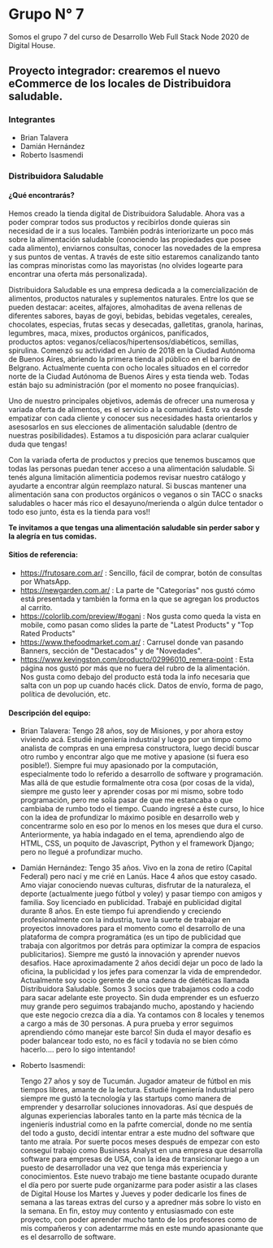 # Grupo N° 7
Somos el grupo 7 del curso de Desarrollo Web Full Stack Node 2020 de Digital House.

## Proyecto integrador: crearemos el nuevo eCommerce de los locales de Distribuidora saludable.

### Integrantes

* Brian Talavera
* Damián Hernández
* Roberto Isasmendi

### Distribuidora Saludable
#### ¿Qué encontrarás?

Hemos creado la tienda digital de Distribuidora Saludable. Ahora vas a poder comprar todos sus productos y recibirlos donde quieras sin necesidad de ir a sus locales. También podrás interiorizarte un poco más sobre la alimentación saludable (conociendo las propiedades que posee cada alimento), enviarnos consultas, conocer las novedades de la empresa y sus puntos de ventas. A través de este sitio estaremos canalizando tanto las compras minoristas como las mayoristas (no olvides logearte para encontrar una oferta más personalizada).

Distribuidora Saludable es una empresa dedicada a la comercialización de alimentos, productos naturales y suplementos naturales. Entre los que se pueden destacar: aceites, alfajores, almohaditas de avena rellenas de diferentes sabores, bayas de goyi, bebidas, bebidas vegetales, cereales, chocolates, especias, frutas secas y desecadas, galletitas, granola, harinas, legumbres, maca, mixes, productos orgánicos, panificados, productos aptos: veganos/celíacos/hipertensos/diabéticos, semillas, spirulina.
Comenzó su actividad en Junio de 2018 en la Ciudad Autónoma de Buenos Aires, abriendo la primera tienda al público en el barrio de Belgrano. Actualmente cuenta con ocho locales situados en el corredor norte de la Ciudad Autónoma de Buenos Aires y esta tienda web. Todas están bajo su administración (por el momento no posee franquicias). 

Uno de nuestro principales objetivos, además de ofrecer una numerosa y variada oferta de alimentos, es el servicio a la comunidad. Esto va desde empatizar con cada cliente y conocer sus necesidades hasta orientarlos y asesosarlos en sus elecciones de alimentación saludable (dentro de nuestras posibilidades). 
Estamos a tu disposición para aclarar cualquier duda que tengas!

Con la variada oferta de productos y precios que tenemos buscamos que todas las personas puedan tener acceso a una alimentación saludable. Si tenés alguna limitación alimenticia podemos revisar nuestro catálogo y ayudarte a encontrar algún reemplazo natural. Si buscas mantener una alimentación sana con productos orgánicos o veganos o sin TACC o snacks saludables o hacer más rico el desayuno/merienda o algún dulce tentador o todo eso junto, ésta es la tienda para vos!!

**Te invitamos a que tengas una alimentación saludable sin perder sabor y la alegría en tus comidas.** 

#### Sitios de referencia:

- https://frutosare.com.ar/ : Sencillo, fácil de comprar, botón de consultas por WhatsApp.
- https://newgarden.com.ar/ : La parte de "Categorías" nos gustó cómo está presentada y también la forma en la que se agregan los productos al carrito.
- https://colorlib.com/preview/#ogani : Nos gusta como queda la vista en mobile, como pasan como slides la parte de "Latest Products" y "Top Rated Products"
- https://www.thefoodmarket.com.ar/ : Carrusel donde van pasando Banners, sección de "Destacados" y de "Novedades". 
- https://www.kevingston.com/producto/02996010_remera-point : Esta página nos gustó por más que no fuera del rubro de la alimentación. Nos gusta como debajo del producto está toda la info necesaria que salta con un pop up cuando hacés click. Datos de envío, forma de pago, política de devolución, etc.

#### Descripción del equipo:

* Brian Talavera:
Tengo 28 años, soy de Misiones, y por ahora estoy viviendo acá. Estudié ingeniería industrial y luego por un timpo como analista de compras en una empresa constructora, luego decidí buscar otro rumbo y encontrar algo que me motive y apasione (si fuera eso posible!). Siempre fui muy apasionado por la computación, especialmente todo lo referido a desarrollo de software y programación. Mas allá de que estudie formalmente otra cosa (por cosas de la vida), siempre me gusto leer y aprender cosas por mi mismo, sobre todo programación, pero me solia pasar de que me estancaba o que cambiaba de rumbo todo el tiempo. Cuando ingresé a éste curso, lo hice con la idea de profundizar lo máximo posible en desarrollo web y concentrarme solo en eso por lo menos en los meses que dura el curso. Anteriormente, ya había indagado en el tema, aprendiendo algo de HTML, CSS, un poquito de Javascript, Python y el framework Django; pero no llegué a profundizar mucho.


* Damián Hernández:
Tengo 35 años. Vivo en la zona de retiro (Capital Federal) pero nací y me crié en Lanús. Hace 4 años que estoy casado. Amo viajar conociendo nuevas culturas, disfrutar de la naturaleza, el deporte (actualmente juego fútbol y voley) y pasar tiempo con amigos y familia. Soy licenciado en publicidad.
Trabajé en publicidad digital durante 8 años. En este tiempo fui aprendiendo y creciendo profesionalmente con la industria, tuve la suerte de trabajar en proyectos innovadores para el momento como el desarrollo de una plataforma de compra programática (es un tipo de publicidad que trabaja con algoritmos por detrás para optimizar la compra de espacios publicitarios). Siempre me gustó la innovación y aprender nuevos desafios.
Hace aproximadamente 2 años decidí dejar un poco de lado la oficina, la publicidad y los jefes para comenzar la vida de emprendedor. Actualmente soy socio gerente de una cadena de dietéticas llamada Distribuidora Saludable. Somos 3 socios que trabajamos codo a codo para sacar adelante este proyecto. Sin duda emprender es un esfuerzo muy grande pero seguimos trabajando mucho, apostando y haciendo que este negocio crezca día a día. Ya contamos con 8 locales y tenemos a cargo a más de 30 personas. A pura prueba y error seguimos aprendiendo cómo manejar este barco! 
Sin duda el mayor desafio es poder balancear todo esto, no es fácil y todavía no se bien cómo hacerlo.... pero lo sigo intentando!


* Roberto Isasmendi: 

  Tengo 27 años y soy de Tucumán. Jugador amateur de fútbol en mis tiempos libres, amante de la lectura. Estudié Ingeniería Industrial pero siempre me gustó la tecnología y las startups como manera de emprender y desarrollar soluciones innovadoras. Así que después de algunas experiencias laborales tanto en la parte más técnica de la ingenierís industrial como en la pafrte comercial, donde no me sentía del todo a gusto, decidí intentar entrar a este mudno del software que tanto me atraía. Por suerte pocos meses después de empezar con esto conseguí trabajo como Business Analyst en una empresa que desarrolla software para empresas de USA, con la idea de transicionar luego a un puesto de desarrollador una vez que tenga más experiencia y conocimientos. Este nuevo trabajo me tiene bastante ocupado durante el día pero por suerte pude organizarme para poder asistir a las clases de Digital House los Martes y Jueves y poder dedicarle los fines de semana a las tareas extras del curso y a apredner más sobre lo visto en la semana. En fin, estoy muy contento y entusiasmado con este proyecto, con poder aprender mucho tanto de los profesores como de mis compañeros y con adentarrme más en este mundo apasionante que es el desarrollo de software.
